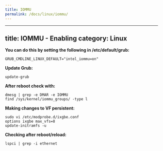```yaml
---
title: IOMMU
permalink: /docs/linux/iommu/
---
```

---
title: IOMMU - Enabling
category: Linux
---

**You can do this by setting the following in /etc/default/grub:**
```
GRUB_CMDLINE_LINUX_DEFAULT="intel_iommu=on"
```

**Update Grub:**
```
update-grub
```

**After reboot check with:**
```
dmesg | grep -e DMAR -e IOMMU
find /sys/kernel/iommu_groups/ -type l
```

**Making changes to VF persistent:**
```
sudo vi /etc/modprobe.d/ixgbe.conf
options ixgbe max_vfs=8
update-initramfs -u
```

**Checking after reboot/reload:**
```
lspci | grep -i ethernet
```
